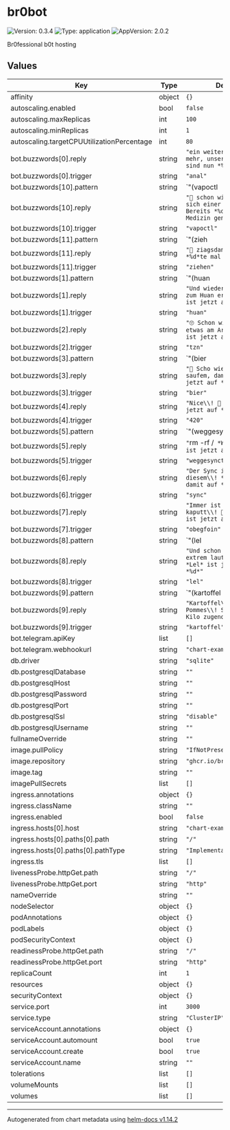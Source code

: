 # br0bot

![Version: 0.3.4](https://img.shields.io/badge/Version-0.3.4-informational?style=flat-square) ![Type: application](https://img.shields.io/badge/Type-application-informational?style=flat-square) ![AppVersion: 2.0.2](https://img.shields.io/badge/AppVersion-2.0.2-informational?style=flat-square)

Br0fessional b0t hosting

## Values

| Key | Type | Default | Description |
|-----|------|---------|-------------|
| affinity | object | `{}` |  |
| autoscaling.enabled | bool | `false` |  |
| autoscaling.maxReplicas | int | `100` |  |
| autoscaling.minReplicas | int | `1` |  |
| autoscaling.targetCPUUtilizationPercentage | int | `80` |  |
| bot.buzzwords[0].reply | string | `"ein weiterer centimeter mehr, unsere Arschlöcher sind nun *%d* groß"` |  |
| bot.buzzwords[0].trigger | string | `"anal"` |  |
| bot.buzzwords[10].pattern | string | `"(vapoctl|klick)"` |  |
| bot.buzzwords[10].reply | string | `"🥦 schon wieder vaped sich einer gesund, Bereits *%d* mal wurde Medizin genommen"` |  |
| bot.buzzwords[10].trigger | string | `"vapoctl"` |  |
| bot.buzzwords[11].pattern | string | `"(zieh|ziehen|gezogen|ziags da nei|ziagsdanei|pep|pepp)"` |  |
| bot.buzzwords[11].reply | string | `"👃 ziagsdanei\\! Das *%d*te mal schon"` |  |
| bot.buzzwords[11].trigger | string | `"ziehen"` |  |
| bot.buzzwords[1].pattern | string | `"(huan|huso)"` |  |
| bot.buzzwords[1].reply | string | `"Und wieder wurde einer zum Huan ernannt. *Huan* ist jetzt auf *%d*"` |  |
| bot.buzzwords[1].trigger | string | `"huan"` |  |
| bot.buzzwords[2].reply | string | `"🙄 Schon wieder ist etwas am Arsch: *Tzn* ist jetzt auf *%d*"` |  |
| bot.buzzwords[2].trigger | string | `"tzn"` |  |
| bot.buzzwords[3].pattern | string | `"(bier|weißbier|pils|saufen|saufem)"` |  |
| bot.buzzwords[3].reply | string | `"🍻 Scho wieder am saufem, damit ist *Bier* jetzt auf *%d*"` |  |
| bot.buzzwords[3].trigger | string | `"bier"` |  |
| bot.buzzwords[4].reply | string | `"Nice\\! 🥦 *420* ist jetzt auf *%d*"` |  |
| bot.buzzwords[4].trigger | string | `"420"` |  |
| bot.buzzwords[5].pattern | string | `"(weggesynced|weggesynct)"` |  |
| bot.buzzwords[5].reply | string | `"`rm -rf /` *Weggesynced* ist jetzt auf *%d*"` |  |
| bot.buzzwords[5].trigger | string | `"weggesynct"` |  |
| bot.buzzwords[6].reply | string | `"Der Sync ist stark in diesem\\! *Sync* ist damit auf *%d*"` |  |
| bot.buzzwords[6].trigger | string | `"sync"` |  |
| bot.buzzwords[7].reply | string | `"Immer ist irgendwas kaputt\\! 🤬 *Obegfoin* ist jetzt auf *%d*"` |  |
| bot.buzzwords[7].trigger | string | `"obegfoin"` |  |
| bot.buzzwords[8].pattern | string | `"(lel|lol|rofl|relf|lmao)"` |  |
| bot.buzzwords[8].reply | string | `"Und schon wieder wurde extrem laut gelacht\\! *Lel* ist jetzt auf *%d*"` |  |
| bot.buzzwords[8].trigger | string | `"lel"` |  |
| bot.buzzwords[9].pattern | string | `"(kartoffel|pommes)"` |  |
| bot.buzzwords[9].reply | string | `"Kartoffel\\? 🤜🤛👊 Pommes\\! Schon *%d* Kilo zugenommen"` |  |
| bot.buzzwords[9].trigger | string | `"kartoffel"` |  |
| bot.telegram.apiKey | list | `[]` |  |
| bot.telegram.webhookurl | string | `"chart-example.local"` |  |
| db.driver | string | `"sqlite"` |  |
| db.postgresqlDatabase | string | `""` |  |
| db.postgresqlHost | string | `""` |  |
| db.postgresqlPassword | string | `""` |  |
| db.postgresqlPort | string | `""` |  |
| db.postgresqlSsl | string | `"disable"` |  |
| db.postgresqlUsername | string | `""` |  |
| fullnameOverride | string | `""` |  |
| image.pullPolicy | string | `"IfNotPresent"` |  |
| image.repository | string | `"ghcr.io/br0-space/bot"` |  |
| image.tag | string | `""` |  |
| imagePullSecrets | list | `[]` |  |
| ingress.annotations | object | `{}` |  |
| ingress.className | string | `""` |  |
| ingress.enabled | bool | `false` |  |
| ingress.hosts[0].host | string | `"chart-example.local"` |  |
| ingress.hosts[0].paths[0].path | string | `"/"` |  |
| ingress.hosts[0].paths[0].pathType | string | `"ImplementationSpecific"` |  |
| ingress.tls | list | `[]` |  |
| livenessProbe.httpGet.path | string | `"/"` |  |
| livenessProbe.httpGet.port | string | `"http"` |  |
| nameOverride | string | `""` |  |
| nodeSelector | object | `{}` |  |
| podAnnotations | object | `{}` |  |
| podLabels | object | `{}` |  |
| podSecurityContext | object | `{}` |  |
| readinessProbe.httpGet.path | string | `"/"` |  |
| readinessProbe.httpGet.port | string | `"http"` |  |
| replicaCount | int | `1` |  |
| resources | object | `{}` |  |
| securityContext | object | `{}` |  |
| service.port | int | `3000` |  |
| service.type | string | `"ClusterIP"` |  |
| serviceAccount.annotations | object | `{}` |  |
| serviceAccount.automount | bool | `true` |  |
| serviceAccount.create | bool | `true` |  |
| serviceAccount.name | string | `""` |  |
| tolerations | list | `[]` |  |
| volumeMounts | list | `[]` |  |
| volumes | list | `[]` |  |

----------------------------------------------
Autogenerated from chart metadata using [helm-docs v1.14.2](https://github.com/norwoodj/helm-docs/releases/v1.14.2)

